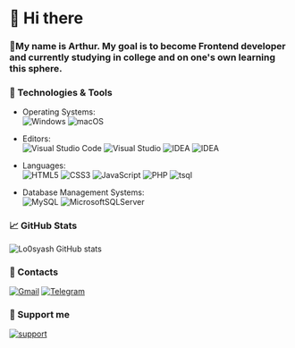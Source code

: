 # 👋 Hi there

### 💨My name is Arthur. My goal is to become Frontend developer and currently studying in college and on one's own learning this sphere.

### 🔧 Technologies & Tools
* Operating Systems: 
<br> ![Windows](https://img.shields.io/badge/Windows-0078D6?style=for-the-badge&logo=windows&logoColor=white)
![macOS](https://img.shields.io/badge/mac%20os-000000?style=for-the-badge&logo=macos&logoColor=F0F0F0)

* Editors: 
<br> ![Visual Studio Code](https://img.shields.io/badge/Visual%20Studio%20Code-0078d7.svg?style=for-the-badge&logo=visual-studio-code&logoColor=white)
![Visual Studio](https://img.shields.io/badge/Visual%20Studio-5C2D91.svg?style=for-the-badge&logo=visual-studio&logoColor=white)
![IDEA](https://img.shields.io/badge/intellij_idea-red?style=for-the-badge&logo=intellijidea)
![IDEA](https://img.shields.io/badge/phpstorm-red?style=for-the-badge&logo=phpstorm)

* Languages:
<br> ![HTML5](https://img.shields.io/badge/html5-%23E34F26.svg?style=for-the-badge&logo=html5&logoColor=white)
![CSS3](https://img.shields.io/badge/css3-%231572B6.svg?style=for-the-badge&logo=css3&logoColor=white)
![JavaScript](https://img.shields.io/badge/javascript-%23323330.svg?style=for-the-badge&logo=javascript&logoColor=%23F7DF1E)
![PHP](https://img.shields.io/badge/php-%23323330.svg?style=for-the-badge&logo=php&logoColor=%23F7DF1E)
![tsql](https://img.shields.io/badge/-tsql-green?style=for-the-badge)

* Database Management Systems:
<br> ![MySQL](https://img.shields.io/badge/mysql-%2300f.svg?style=for-the-badge&logo=mysql&logoColor=white)
![MicrosoftSQLServer](https://img.shields.io/badge/Microsoft%20SQL%20Sever-CC2927?style=for-the-badge&logo=microsoft%20sql%20server&logoColor=white)

### 📈 GitHub Stats
![Lo0syash GitHub stats](https://github-readme-stats.vercel.app/api?username=Lo0syash&show_icons=true&theme=dracula)

### 👥 Contacts
[![Gmail](https://img.shields.io/badge/Gmail-D14836?style=for-the-badge&logo=gmail&logoColor=white)](https://mailhide.io/e/5RRUiw9T)
[![Telegram](https://img.shields.io/badge/Telegram-2CA5E0?style=for-the-badge&logo=telegram&logoColor=white)](https://t.me/mxvhkq)

### 💸 Support me
[![support](https://img.shields.io/badge/Support-899415?style=for-the-badge&logo=litecoin&logoColor=red)](https://sobe.ru/na/g212o0o7I084)
